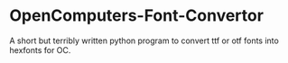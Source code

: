 # OpenComputers-Font-Convertor
A short but terribly written python program to convert ttf or otf fonts into hexfonts for OC.

